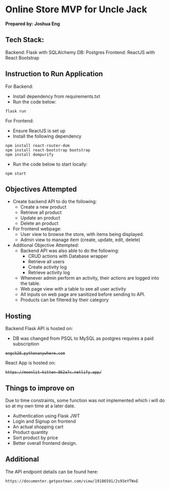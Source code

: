 # Online Store MVP for Uncle Jack
<b>Prepared by: Joshua Eng</b>

## Tech Stack:
Backend: Flask with SQLAlchemy
DB: Postgres
Frontend: ReactJS with React Bootstrap
## Instruction to Run Application

For Backend:
- Install dependency from requirements.txt
- Run the code below:
```
flask run
```

For Frontend:
- Ensure ReactJS is set up
- Install the following dependency
```
npm install react-router-dom
npm install react-bootstrap bootstrap
npm install dompurify
```
- Run the code below to start locally:
```
npm start
```

## Objectives Attempted
- Create backend API to do the following:
  - Create a new product
  - Retrieve all product
  - Update an product
  - Delete an product
- For frontend webpage:
  - User view to browse the store, with items being displayed.
  - Admin view to manage item (create, update, edit, delete)
- Addtional Objective Attempted:
  - Backend API was also able to do the following:
    - CRUD actions with Database wrapper
    - Retrieve all users
    - Create activity log
    - Retrieve activity log
  - Whenever admin perform an activity, their actions are logged into the table.
  - Web page view with a table to see all user activity
  - All inputs on web page are sanitized before sending to API.
  - Products can be filtered by their category

## Hosting
Backend Flask API is hosted on:
- DB was changed from PSQL to MySQL as postgres requires a paid subscription
<strike>

```
engch28.pythonanywhere.com
```

</strike>

React App is hosted on:
<strike>
  
```
https://moonlit-kitten-862a7c.netlify.app/
```
  
</strike>

## Things to improve on
Due to time constraints, some function was not implemented which i will do so at my own time at a later date.
- Authentication using Flask JWT
- Login and Signup on frontend
- An actual shopping cart
- Product quantity
- Sort product by price
- Better overall frontend design.

## Additional
The API endpoint details can be found here:
```
https://documenter.getpostman.com/view/19186591/2s93eYTWxE
```
